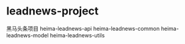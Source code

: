 # leadnews-project
黑马头条项目
heima-leadnews-api 
heima-leadnews-common
heima-leadnews-model
heima-leadnews-utils
